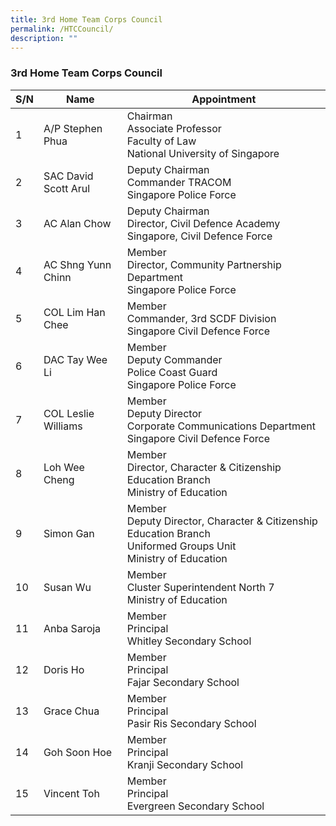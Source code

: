 ```yaml
---
title: 3rd Home Team Corps Council
permalink: /HTCCouncil/
description: ""
---
```


### 3rd Home Team Corps Council


| S/N | Name | Appointment |
| -------- | -------- | -------- |
| 1     | A/P Stephen Phua     | Chairman<br>Associate Professor<br>Faculty of Law<br>National University of Singapore     |
| 2     | SAC David Scott Arul     | Deputy Chairman<br>Commander TRACOM<br>Singapore Police Force     |
| 3     | AC Alan Chow     | Deputy Chairman<br>Director, Civil Defence Academy<br>Singapore, Civil Defence Force     |
| 4     | AC Shng Yunn Chinn     | Member<br>Director, Community Partnership Department<br>Singapore Police Force     |
| 5     | COL Lim Han Chee     | Member<br>Commander, 3rd SCDF Division<br>Singapore Civil Defence Force     |
| 6     | DAC Tay Wee Li     | Member<br>Deputy Commander<br>Police Coast Guard<br>Singapore Police Force     |
| 7     | COL Leslie Williams     | Member<br>Deputy Director<br>Corporate Communications Department<br>Singapore Civil Defence Force     |
| 8     | Loh Wee Cheng     | Member<br>Director, Character & Citizenship Education Branch<br>Ministry of Education     |
| 9     | Simon Gan     | Member<br>Deputy Director, Character & Citizenship Education Branch<br>Uniformed Groups Unit<br>Ministry of Education     |
| 10     | Susan Wu     | Member<br>Cluster Superintendent North 7<br>Ministry of Education     |
| 11     | Anba Saroja     | Member<br>Principal<br>Whitley Secondary School     |
| 12     | Doris Ho     | Member<br>Principal<br>Fajar Secondary School     |
| 13     | Grace Chua     | Member<br>Principal<br>Pasir Ris Secondary School     |
| 14     | Goh Soon Hoe     | Member<br>Principal<br>Kranji Secondary School     |
| 15     | Vincent Toh     | Member<br>Principal<br>Evergreen Secondary School     |